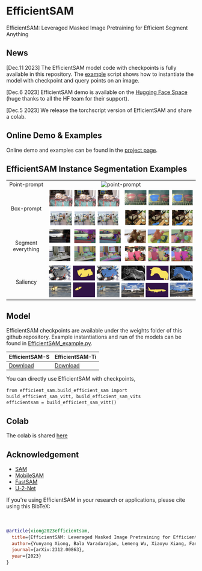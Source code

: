 # EfficientSAM
EfficientSAM: Leveraged Masked Image Pretraining for Efficient Segment Anything

## News
[Dec.11 2023] The EfficientSAM model code with checkpoints is fully available in this repository. The [example](https://github.com/yformer/EfficientSAM/blob/main/EfficientSAM_example.py) script shows how to instantiate the model with checkpoint and query points on an image.

[Dec.6 2023] EfficientSAM demo is available on the [Hugging Face Space](https://huggingface.co/spaces/yunyangx/EfficientSAM) (huge thanks to all the HF team for their support).

[Dec.5 2023] We release the torchscript version of EfficientSAM and share a colab.

## Online Demo & Examples
Online demo and examples can be found in the [project page](https://yformer.github.io/efficient-sam/).

## EfficientSAM Instance Segmentation Examples
  |   |   |
:-------------------------:|:-------------------------:
Point-prompt | ![point-prompt](figs/examples/demo_point.png)
Box-prompt |  ![box-prompt](figs/examples/demo_box.png)
Segment everything |![segment everything](figs/examples/demo_everything.png)
Saliency | ![Saliency](figs/examples/demo_saliency.png)

## Model
EfficientSAM checkpoints are available under the weights folder of this github repository. Example instantiations and run of the models can be found in [EfficientSAM_example.py](https://github.com/yformer/EfficientSAM/blob/main/EfficientSAM_example.py).

| EfficientSAM-S | EfficientSAM-Ti |
|------------------------------|------------------------------|
| [Download](https://github.com/yformer/EfficientSAM/blob/main/weights/efficient_sam_vits.pt.zip) |[Download](https://github.com/yformer/EfficientSAM/blob/main/weights/efficient_sam_vitt.pt)|

You can directly use EfficientSAM with checkpoints,
```
from efficient_sam.build_efficient_sam import build_efficient_sam_vitt, build_efficient_sam_vits
efficientsam = build_efficient_sam_vitt()
```

## Colab
The colab is shared [here](https://github.com/yformer/EfficientSAM/blob/main/notebooks/EfficientSAM_example.ipynb)



## Acknowledgement

+ [SAM](https://github.com/facebookresearch/segment-anything)
+ [MobileSAM](https://github.com/ChaoningZhang/MobileSAM)
+ [FastSAM](https://github.com/CASIA-IVA-Lab/FastSAM)
+ [U-2-Net](https://github.com/xuebinqin/U-2-Net)


If you're using EfficientSAM in your research or applications, please cite using this BibTeX:
```bibtex


@article{xiong2023efficientsam,
  title={EfficientSAM: Leveraged Masked Image Pretraining for Efficient Segment Anything},
  author={Yunyang Xiong, Bala Varadarajan, Lemeng Wu, Xiaoyu Xiang, Fanyi Xiao, Chenchen Zhu, Xiaoliang Dai, Dilin Wang, Fei Sun, Forrest Iandola, Raghuraman Krishnamoorthi, Vikas Chandra},
  journal={arXiv:2312.00863},
  year={2023}
}
```
